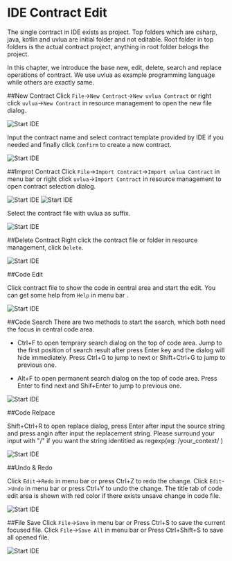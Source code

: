 # IDE Contract Edit
The single contract in IDE exists as project. Top folders which are csharp, java, kotlin and uvlua are initial folder and not editable. Root folder in top folders is the actual contract project, anything in root folder belogs the project.

In this chapter, we introduce the base new, edit, delete, search and replace operations of contract. We use uvlua as example programming language while others are exactly same.

##New Contract
Click `File`->`New Contract`->`New uvlua Contract` or right click `uvlua`->`New Contract` in resource management to open the new file dialog.

![Start IDE](/img/research/contract_new_in.png)

Input the contract name and select contract template provided by IDE if you needed and finally click `Confirm` to create a new contract.

![Start IDE](/img/research/contract_new.png)

##Improt Contract
Click `File`->`Import Contract`->`Import uvlua Contract` in menu bar or right click `uvlua`->`Import Contract` in resource management to open contract selection dialog.

![Start IDE](/img/research/contract_import_in.png)
![Start IDE](/img/research/contract_import_in1.png)

Select the contract file with uvlua as suffix.

![Start IDE](/img/research/contract_import.png)

##Delete Contract
Right click the contract file or folder in resource management, click `Delete`.

![Start IDE](/img/research/contract_del.png)

##Code Edit

Click contract file to show the code in central area and start the edit. You can get some help from `Help` in menu bar .

![Start IDE](/img/research/contract_edit.png)

##Code Search
There are two methods to start the search, which both need the focus in central code area.

* Ctrl+F to open temprary search dialog on the top of code area. Jump to the first position of search result after press Enter key and the dialog will hide immediately. Press Ctrl+G to jump to next or Shift+Ctrl+G to jump to previous one.

* Alt+F to open permanent search dialog on the top of code area. Press Enter to find next and Shif+Enter to jump to previous one.

![Start IDE](/img/research/contract_find.png)

##Code Relpace

Shift+Ctrl+R to open replace dialog, press Enter after input the source string and press angin after input the replacement string. Please surround your input with "/" if you want the string identitied as regexp(eg: /your_context/ )

![Start IDE](/img/research/contract_replace.png)

##Undo & Redo

Click `Edit`->`Redo` in menu bar or press Ctrl+Z to redo the change. Click `Edit`->`Undo` in menu bar or press Ctrl+Y to undo the change. The title tab of code edit area is shown with red color if there exists unsave change in code file.

![Start IDE](/img/research/contract_redo.png)

##File Save
Click `File`->`Save` in menu bar or Press Ctrl+S to save the current focused file. Click `File`->`Save All` in menu bar or Press Ctrl+Shift+S to save all opened file.

![Start IDE](/img/research/contract_save.png)


